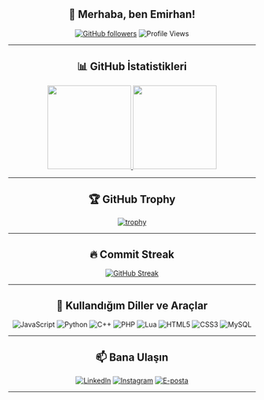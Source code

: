 <div align="center">

## 👋 Merhaba, ben Emirhan!  

[![GitHub followers](https://img.shields.io/github/followers/emirhandemirbasa?label=Takipçiler&style=social)](https://github.com/emirhandemirbasa)
![Profile Views](https://komarev.com/ghpvc/?username=emirhandemirbasa&color=blue)

---

## 📊 GitHub İstatistikleri
<a href="https://github.com/emirhandemirbasa">
  <img height="170em" src="https://github-readme-stats.vercel.app/api?username=emirhandemirbasa&show_icons=true&theme=merko&include_all_commits=true&count_private=true"/>
  <img height="170em" src="https://github-readme-stats.vercel.app/api/top-langs/?username=emirhandemirbasa&layout=compact&langs_count=7&theme=merko"/>
</a>

---

## 🏆 GitHub Trophy
[![trophy](https://github-profile-trophy.vercel.app/?username=emirhandemirbasa&theme=onedark&row=1&column=7)](https://github.com/ryo-ma/github-profile-trophy)

---

## 🔥 Commit Streak
[![GitHub Streak](https://streak-stats.demolab.com?user=emirhandemirbasa&theme=merko&hide_border=true)](https://git.io/streak-stats)

---

## 🚀 Kullandığım Diller ve Araçlar
![JavaScript](https://img.shields.io/badge/-JavaScript-000?&logo=JavaScript)
![Python](https://img.shields.io/badge/-Python-000?&logo=Python)
![C++](https://img.shields.io/badge/-C++-000?&logo=c%2b%2b)
![PHP](https://img.shields.io/badge/-PHP-000?&logo=php)
![Lua](https://img.shields.io/badge/-Lua-000?&logo=lua)
![HTML5](https://img.shields.io/badge/-HTML5-000?&logo=html5)
![CSS3](https://img.shields.io/badge/-CSS3-000?&logo=css3&logoColor=1572B6)
![MySQL](https://img.shields.io/badge/-MySQL-000?&logo=mysql)

---

## 📫 Bana Ulaşın
[![LinkedIn](https://img.shields.io/badge/-LinkedIn-0A66C2?logo=linkedin&logoColor=white)](https://linkedin.com)
[![Instagram](https://img.shields.io/badge/-Instagram-E4405F?logo=instagram&logoColor=white)](https://instagram.com)
[![E-posta](https://img.shields.io/badge/-Email-D14836?logo=gmail&logoColor=white)](mailto:mail@example.com)

---

</div>
